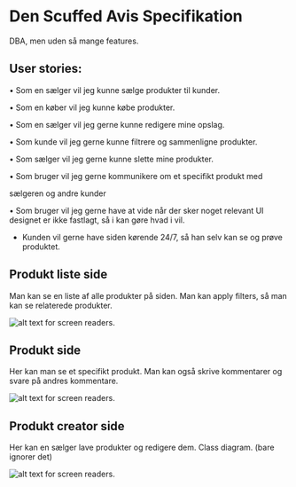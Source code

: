 
# Den Scuffed Avis Specifikation

DBA, men uden så mange features.

## User stories:
• Som en sælger vil jeg kunne sælge produkter til kunder.

• Som en køber vil jeg kunne købe produkter.

• Som en sælger vil jeg gerne kunne redigere mine opslag.

• Som kunde vil jeg gerne kunne filtrere og sammenligne produkter.

• Som sælger vil jeg gerne kunne slette mine produkter.

• Som bruger vil jeg gerne kommunikere om et specifikt produkt med

sælgeren og andre kunder

• Som bruger vil jeg gerne have at vide når der sker noget relevant
UI designet er ikke fastlagt, så i kan gøre hvad i vil.

* Kunden vil gerne have siden kørende 24/7, så han selv kan se og prøve produktet.

## Produkt liste side
Man kan se en liste af alle produkter på siden. Man kan apply filters, så man kan
se relaterede produkter.

![alt text for screen readers](https://media.discordapp.net/attachments/824591158604070972/1077509569825218590/image.png?width=980&height=655 "Lækker suger klar på sjov").


## Produkt side
Her kan man se et specifikt produkt. Man kan også skrive kommentarer og svare
på andres kommentare.

![alt text for screen readers](https://media.discordapp.net/attachments/824591158604070972/1077509643099713626/image.png?width=940&height=655 "Lækker suger klar på sjov").


## Produkt creator side
Her kan en sælger lave produkter og redigere dem.
Class diagram. (bare ignorer det)

![alt text for screen readers](https://media.discordapp.net/attachments/824591158604070972/1077509534639198218/image.png "Lækker suger ikke klar på sjov").
